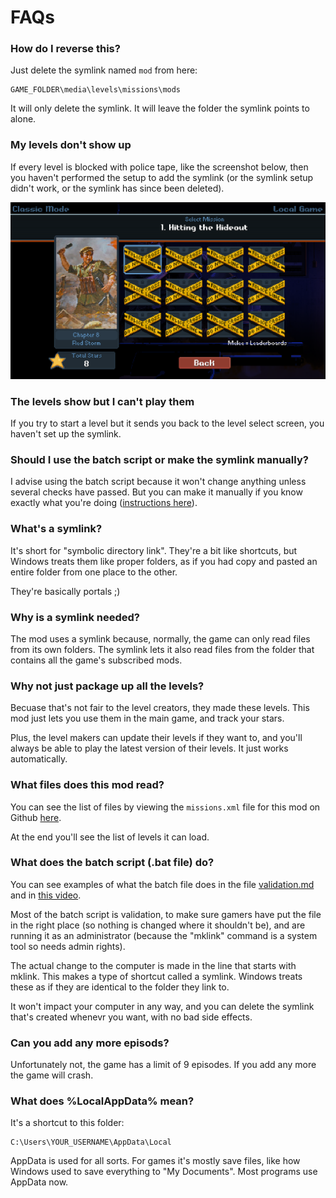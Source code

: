 # FAQs

### How do I reverse this?

Just delete the symlink named `mod` from here:

	GAME_FOLDER\media\levels\missions\mods

It will only delete the symlink. It will leave the folder the symlink points to alone.

### My levels don't show up

If every level is blocked with police tape, like the screenshot below, then you haven't performed the setup to add the symlink (or the symlink setup didn't work, or the symlink has since been deleted).

![](images/screenshots/error-no-symlink.png)

### The levels show but I can't play them

If you try to start a level but it sends you back to the level select screen, you haven't set up the symlink.

### Should I use the batch script or make the symlink manually?

I advise using the batch script because it won't change anything unless several checks have passed. But you can make it manually if you know exactly what you're doing ([instructions here](symlink-manual.md)).

### What's a symlink?

It's short for "symbolic directory link". They're a bit like shortcuts, but Windows treats them like proper folders, as if you had copy and pasted an entire folder from one place to the other.

They're basically portals ;)

### Why is a symlink needed?

The mod uses a symlink because, normally, the game can only read files from its own folders. The symlink lets it also read files from the folder that contains all the game's subscribed mods.

### Why not just package up all the levels?

Becuase that's not fair to the level creators, they made these levels. This mod just lets you use them in the main game, and track your stars.

Plus, the level makers can update their levels if they want to, and you'll always be able to play the latest version of their levels. It just works automatically.

### What files does this mod read?

You can see the list of files by viewing the `missions.xml` file for this mod on Github [here](https://github.com/ithinkandicode/door-kickers-action-squad-mods/blob/master/MODS/_LEVELS/Level%20Pack/mod_root/media/levels/missions/missions.xml).

At the end you'll see the list of levels it can load.

### What does the batch script (.bat file) do?

You can see examples of what the batch file does in the file [validation.md](validation.md) and in [this video](https://youtu.be/2Wdphu0VGEc).

Most of the batch script is validation, to make sure gamers have put the file in the right place (so nothing is changed where it shouldn't be), and are running it as an administrator (because the "mklink" command is a system tool so needs admin rights).

The actual change to the computer is made in the line that starts with mklink. This makes a type of shortcut called a symlink. Windows treats these as if they are identical to the folder they link to.

It won't impact your computer in any way, and you can delete the symlink that's created whenevr you want, with no bad side effects.

### Can you add any more episods?

Unfortunately not, the game has a limit of 9 episodes. If you add any more the game will crash.

### What does %LocalAppData% mean?

It's a shortcut to this folder:

	C:\Users\YOUR_USERNAME\AppData\Local

AppData is used for all sorts. For games it's mostly save files, like how Windows used to save everything to "My Documents". Most programs use AppData now.
